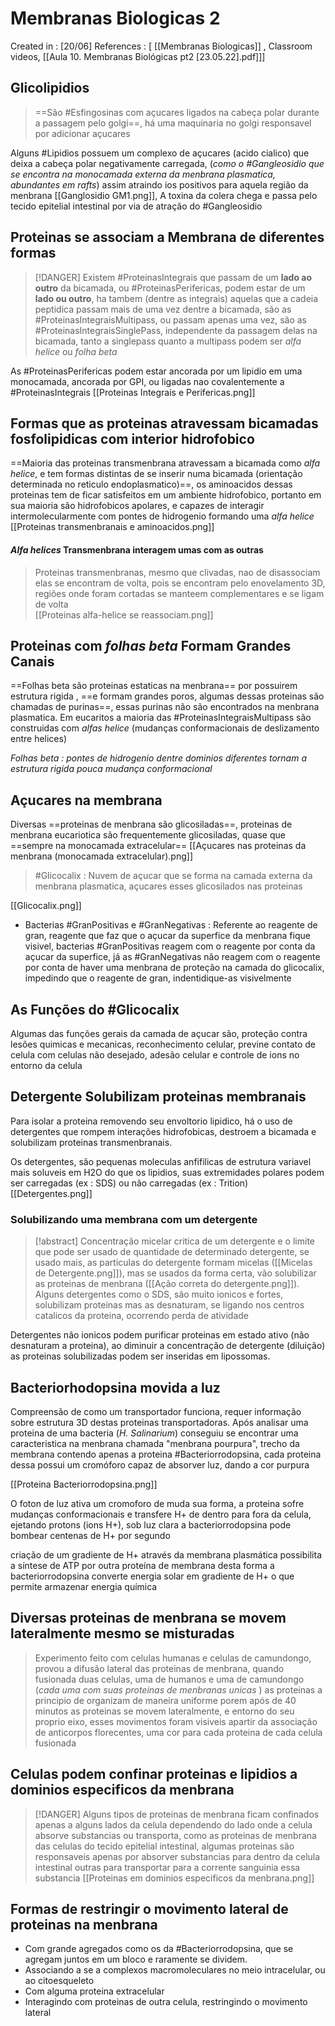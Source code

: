 # Membranas Biologicas 2
Created in : [20/06]
References : [ [[Membranas Biologicas]] , Classroom videos, [[Aula 10. Membranas Biológicas pt2 [23.05.22].pdf]]]

## Glicolipidios 
> ==São #Esfingosinas com açucares ligados na cabeça polar durante a passagem pelo golgi==, há uma maquinaria no golgi responsavel por adicionar açucares

Alguns #Lipidios possuem um complexo de açucares (acido cialico) que deixa a cabeça polar negativamente carregada, (*como o #Gangleosidio que se encontra na monocamada externa da menbrana plasmatica, abundantes em rafts*) assim atraindo ios positivos para aquela região da menbrana [[Ganglosidio GM1.png]], A toxina da colera chega e passa pelo tecido epitelial intestinal por via de atração do #Gangleosidio

## Proteinas se associam a Membrana de diferentes formas
>[!DANGER] Existem #ProteinasIntegrais que passam de um **lado ao outro** da bicamada, ou #ProteinasPerifericas, podem estar de um **lado ou outro**, ha tambem (dentre as integrais) aquelas que a cadeia peptidica passam mais de uma vez dentre a bicamada, são as #ProteinasIntegraisMultipass, ou passam apenas uma vez, são as #ProteinasIntegraisSinglePass, independente da passagem delas na bicamada, tanto a singlepass quanto a multipass podem ser *alfa helice* ou *folha beta*

As #ProteinasPerifericas podem estar ancorada por um lipidio em uma monocamada, ancorada por GPI, ou ligadas nao covalentemente a #ProteinasIntegrais [[Proteinas Integrais e Perifericas.png]]

## Formas que as proteinas atravessam bicamadas fosfolipidicas com interior hidrofobico
==Maioria das proteinas transmenbrana atravessam a bicamada como *alfa helice*, e tem formas distintas de se inserir numa bicamada (orientação determinada no reticulo endoplasmatico)==, os aminoacidos dessas proteinas tem de ficar satisfeitos em um ambiente hidrofobico, portanto em sua maioria são hidrofobicos apolares, e capazes de interagir intermolecularmente com pontes de hidrogenio formando uma *alfa helice*
[[Proteinas transmenbranais e aminoacidos.png]]

#### *Alfa helices* Transmenbrana interagem umas com as outras
> Proteinas transmenbranas, mesmo que clivadas, nao de disassociam elas se encontram de volta, pois se encontram pelo enovelamento 3D, regiões onde foram cortadas se manteem complementares e se ligam de volta  
[[Proteinas alfa-helice se reassociam.png]]

## Proteinas com *folhas beta* Formam Grandes Canais
==Folhas beta são proteinas estaticas na menbrana== por possuirem estrutura rigida , ==e formam grandes poros, algumas dessas proteinas são chamadas de purinas==, essas purinas não são encontrados na menbrana plasmatica. Em eucaritos a maioria das #ProteinasIntegraisMultipass são construidas com *alfas helice* (mudanças conformacionais de deslizamento entre helices)

*Folhas beta : pontes de hidrogenio dentre dominios diferentes tornam a estrutura rigida pouca mudança conformacional* 

## Açucares na membrana
Diversas ==proteinas de menbrana são glicosiladas==, proteinas de menbrana eucariotica são frequentemente glicosiladas, quase que ==sempre na monocamada extracelular== [[Açucares nas proteinas da menbrana (monocamada extracelular).png]]

>  #Glicocalix : Nuvem de açucar que se forma na camada externa da menbrana plasmatica, açucares esses glicosilados nas proteinas

[[Glicocalix.png]]

- Bacterias #GranPositivas e #GranNegativas : Referente ao reagente de gran, reagente que faz que o açucar da superfice da menbrana fique visivel, bacterias #GranPositivas reagem com o reagente por conta da açucar da superfice, já as #GranNegativas não reagem com o reagente por conta de haver uma menbrana de proteção na camada do glicocalix, impedindo que o reagente de gran, indentidique-as visivelmente

## As Funções do #Glicocalix 
Algumas das funções gerais da camada de açucar são, proteção contra lesões quimicas e mecanicas, reconhecimento celular, previne contato de celula com celulas não desejado, adesão celular e controle de ions no entorno da celula 

## Detergente Solubilizam proteinas membranais
Para isolar a proteina removendo seu envoltorio lipidico, há o uso de detergentes que rompem interações hidrofobicas, destroem a bicamada e solubilizam proteinas transmenbranais.

Os detergentes, são pequenas moleculas anfifilicas de estrutura variavel mais soluveis em H2O do que os lipidios, suas extremidades polares podem ser carregadas (ex : SDS) ou não carregadas (ex : Trition)[[Detergentes.png]]

### Solubilizando uma membrana com um detergente
>[!abstract] Concentração micelar critica de um detergente e o limite que pode ser usado de quantidade de determinado detergente, se usado mais, as particulas do detergente formam micelas ([[Micelas de Detergente.png]]), mas se usados da forma certa, vão solubilizar as proteinas de menbrana ([[Ação correta do detergente.png]]). Alguns detergentes como o SDS, são muito ionicos e fortes, solubilizam proteinas mas as desnaturam, se ligando nos centros catalicos da proteina, ocorrendo perda de atividade 

Detergentes não ionicos podem purificar proteinas em estado ativo (não desnaturam a proteina), ao diminuir a concentração de detergente (diluição) as proteinas solubilizadas podem ser inseridas em lipossomas.

## Bacteriorhodopsina movida a luz
Compreensão de como um transportador funciona, requer informação sobre estrutura 3D destas proteinas transportadoras. Após analisar uma proteina de uma bacteria (*H. Salinarium*) conseguiu se encontrar uma caracteristica na menbrana chamada "menbrana pourpura", trecho da membrana contendo apenas a proteina #Bacteriorrodopsina, cada proteina dessa possui um cromóforo capaz de absorver luz, dando a cor purpura 

[[Proteina Bacteriorrodopsina.png]]

O foton de luz ativa um cromoforo de muda sua forma, a proteina sofre mudanças conformacionais e transfere H+ de dentro para fora da celula, ejetando protons (ions H+), sob luz clara a bacteriorrodopsina pode bombear centenas de H+ por segundo 

criação de um gradiente de H+ através da membrana plasmática possibilita a síntese de ATP por outra proteína de membrana desta forma a bacteriorrodopsina converte energia solar em gradiente de H+ o que permite armazenar energia química

## Diversas proteinas de menbrana se movem lateralmente mesmo se misturadas
> Experimento feito com celulas humanas e celulas de camundongo, provou a difusão lateral das proteinas de menbrana, quando fusionada duas celulas, uma de humanos e uma de camundongo (*cada uma com suas proteinas de menbranas unicas* ) as proteinas a principio de organizam de maneira uniforme porem após de 40 minutos as proteinas se movem lateralmente, e entorno do seu proprio eixo, esses movimentos foram visiveis apartir da associação de anticorpos florecentes, uma cor para cada proteina de cada celula fusionada

## Celulas podem confinar proteinas e lipidios a dominios especificos da menbrana
>[!DANGER] Alguns tipos de proteinas de menbrana ficam confinados apenas a alguns lados da celula dependendo do lado onde a celula absorve substancias ou transporta, como as proteinas de menbrana das celulas do tecido epitelial intestinal, algumas proteinas são responsaveis apenas por absorver substancias para dentro da celula intestinal outras para transportar para a corrente sanguinia essa substancia [[Proteinas em dominios especificos da menbrana.png]]

## Formas de restringir o movimento lateral de proteinas na menbrana 
- Com grande agregados como os da #Bacteriorrodopsina,  que se agregam juntos em um bloco e raramente se dividem. 
- Associando a se a complexos macromoleculares no meio intracelular, ou ao citoesqueleto
- Com alguma proteina extracelular 
- Interagindo com proteinas de outra celula, restringindo o movimento lateral 